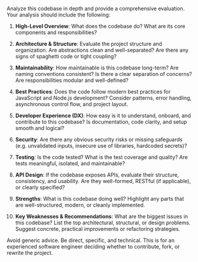 Analyze this codebase in depth and provide a comprehensive evaluation. Your analysis should include the following:

1. **High-Level Overview**: What does the codebase do? What are its core components and responsibilities?

2. **Architecture & Structure**: Evaluate the project structure and organization. Are abstractions clean and well-separated? Are there any signs of spaghetti code or tight coupling?

3. **Maintainability**: How maintainable is this codebase long-term? Are naming conventions consistent? Is there a clear separation of concerns? Are responsibilities modular and well-defined?

4. **Best Practices**: Does the code follow modern best practices for JavaScript and Node.js development? Consider patterns, error handling, asynchronous control flow, and project layout.

5. **Developer Experience (DX)**: How easy is it to understand, onboard, and contribute to this codebase? Is documentation, code clarity, and setup smooth and logical?

6. **Security**: Are there any obvious security risks or missing safeguards (e.g. unvalidated inputs, insecure use of libraries, hardcoded secrets)?

7. **Testing**: Is the code tested? What is the test coverage and quality? Are tests meaningful, isolated, and maintainable?

8. **API Design**: If the codebase exposes APIs, evaluate their structure, consistency, and usability. Are they well-formed, RESTful (if applicable), or clearly specified?

9. **Strengths**: What is this codebase doing well? Highlight any parts that are well-structured, modern, or cleanly implemented.

10. **Key Weaknesses & Recommendations**: What are the biggest issues in this codebase? List the top architectural, structural, or design problems. Suggest concrete, practical improvements or refactoring strategies.

Avoid generic advice. Be direct, specific, and technical. This is for an experienced software engineer deciding whether to contribute, fork, or rewrite the project.
